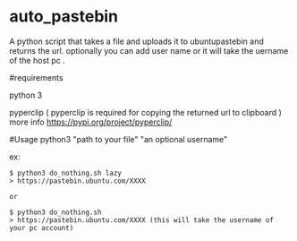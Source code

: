 # auto_pastebin

A python script that takes a file and uploads it to ubuntupastebin and returns the url. optionally you can add user name or it will take the uername of the host pc .

#requirements 
  
  python 3
  
  pyperclip ( pyperclip is required for copying the returned url to clipboard )
  more info https://pypi.org/project/pyperclip/
 
 
 
 #Usage
  python3 "path to your file" "an optional username"
  
  
  ex:
  
    $ python3 do_nothing.sh lazy
    > https://pastebin.ubuntu.com/XXXX
    
    or 
    
    $ python3 do_nothing.sh
    > https://pastebin.ubuntu.com/XXXX (this will take the username of your pc account)
    
    
    
    
    
    
 
